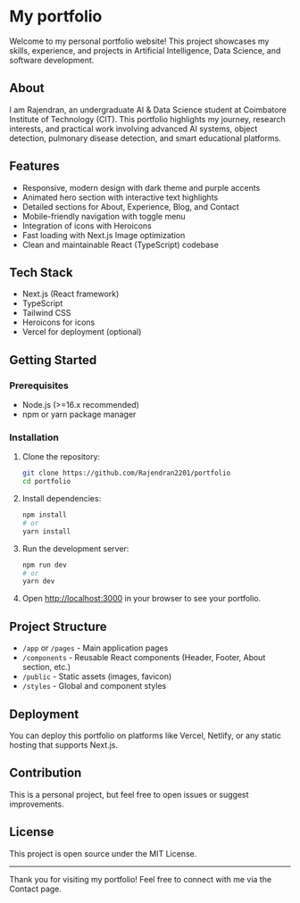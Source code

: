 # My portfolio

Welcome to my personal portfolio website! This project showcases my skills, experience, and projects in Artificial Intelligence, Data Science, and software development.

## About

I am Rajendran, an undergraduate AI & Data Science student at Coimbatore Institute of Technology (CIT). This portfolio highlights my journey, research interests, and practical work involving advanced AI systems, object detection, pulmonary disease detection, and smart educational platforms.

## Features

- Responsive, modern design with dark theme and purple accents
- Animated hero section with interactive text highlights
- Detailed sections for About, Experience, Blog, and Contact
- Mobile-friendly navigation with toggle menu
- Integration of icons with Heroicons
- Fast loading with Next.js Image optimization
- Clean and maintainable React (TypeScript) codebase

## Tech Stack

- Next.js (React framework)
- TypeScript
- Tailwind CSS
- Heroicons for icons
- Vercel for deployment (optional)

## Getting Started

### Prerequisites

- Node.js (>=16.x recommended)
- npm or yarn package manager

### Installation

1. Clone the repository:

   ```bash
   git clone https://github.com/Rajendran2201/portfolio
   cd portfolio
   ```

2. Install dependencies:

   ```bash
   npm install
   # or
   yarn install
   ```

3. Run the development server:

   ```bash
   npm run dev
   # or
   yarn dev
   ```

4. Open [http://localhost:3000](http://localhost:3000) in your browser to see your portfolio.

## Project Structure

* `/app` or `/pages` - Main application pages
* `/components` - Reusable React components (Header, Footer, About section, etc.)
* `/public` - Static assets (images, favicon)
* `/styles` - Global and component styles

## Deployment

You can deploy this portfolio on platforms like Vercel, Netlify, or any static hosting that supports Next.js.

## Contribution

This is a personal project, but feel free to open issues or suggest improvements.

## License

This project is open source under the MIT License.

---

Thank you for visiting my portfolio! Feel free to connect with me via the Contact page.


